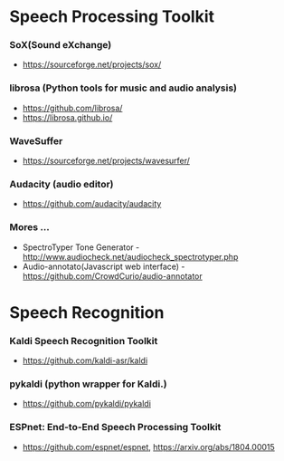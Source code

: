 # Speech Processing Toolkit 

### SoX(Sound eXchange)
* https://sourceforge.net/projects/sox/

### librosa (Python tools for music and audio analysis)
* https://github.com/librosa/
* https://librosa.github.io/

### WaveSuffer
* https://sourceforge.net/projects/wavesurfer/

### Audacity (audio editor) 
* https://github.com/audacity/audacity

### Mores ... 
* SpectroTyper Tone Generator - http://www.audiocheck.net/audiocheck_spectrotyper.php <br>
* Audio-annotato(Javascript web interface) - https://github.com/CrowdCurio/audio-annotator


# Speech Recognition 

### Kaldi Speech Recognition Toolkit
* https://github.com/kaldi-asr/kaldi

### pykaldi (python wrapper for Kaldi.)
* https://github.com/pykaldi/pykaldi

### ESPnet: End-to-End Speech Processing Toolkit
* https://github.com/espnet/espnet, https://arxiv.org/abs/1804.00015
